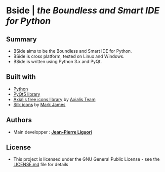 # Bside | *the Boundless and Smart IDE for Python*

## Summary

- BSide aims to be the Boundless and Smart IDE for Python.
- BSide is cross platform, tested on Linux and Windows.
- BSide is written using Python 3.x and PyQt.

## Built with

- [Python](https://www.python.org)
- [PyQt5 library](https://pypi.org/project/PyQt5/)
- [Axialis free icons library](http://www.axialis.com/free/icons) by [Axialis Team](http://www.axialis.com)
- [Silk icons](http://www.famfamfam.com/lab/icons/silk/) by [Mark James](http://www.famfamfam.com)
 
## Authors

- Main developper : [**Jean-Pierre Liguori**](http://www.ozf.fr/#bside)


## License

- This project is licensed under the GNU General Public License - see the [LICENSE.md](LICENSE.md) file for details
